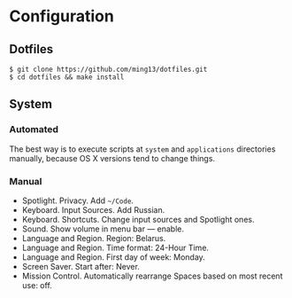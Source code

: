 # Configuration

## Dotfiles

```
$ git clone https://github.com/ming13/dotfiles.git
$ cd dotfiles && make install
```

## System

### Automated

The best way is to execute scripts at `system` and `applications` directories manually, because OS X versions tend to change things.

### Manual

* Spotlight. Privacy. Add `~/Code`.
* Keyboard. Input Sources. Add Russian.
* Keyboard. Shortcuts. Change input sources and Spotlight ones.
* Sound. Show volume in menu bar — enable.
* Language and Region. Region: Belarus.
* Language and Region. Time format: 24-Hour Time.
* Language and Region. First day of week: Monday.
* Screen Saver. Start after: Never.
* Mission Control. Automatically rearrange Spaces based on most recent use: off.
